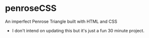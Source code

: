 # penroseCSS
An imperfect Penrose Triangle built with HTML and CSS
* I don't intend on updating this but it's just a fun 30 minute project.

